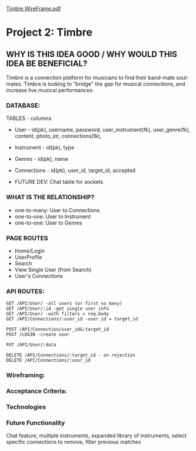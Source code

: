 [Timbre WireFrame.pdf](https://github.com/sxtnkyl/Timbre/files/6895481/Timbre.WireFrame.pdf)
# Project 2: Timbre
## WHY IS THIS IDEA GOOD / WHY WOULD THIS IDEA BE BENEFICIAL?
Timbre is a connection platform for musicians to find their band-mate soul-mates.
Timbre is looking to "bridge" the gap for musical connections, and increase live musical performances.  

### DATABASE:
TABLES - columns
* User - id(pk), username, password, user_instrument(fk), user_genre(fk), content, photo_str, connections(fk),
* Instrument - id(pk), type 
* Genres - id(pk), name
* Connections - id(pk), user_id, target_id, accepted

* FUTURE DEV: Chat table for sockets

### WHAT IS THE RELATIONSHIP?
* one-to-many: User to Connections
* one-to-one: User to Instrument
* one-to-one: User to Genres

### PAGE ROUTES
* Home/Login
* UserProfile
* Search
* View Single User (from Search)
* User's Connections

### API ROUTES:
```
GET /API/User/ -all users (or first so many)
GET /API/User/:id -get single user info
GET /API/User/ -with filters > req.body
GET /API/Connections/:user_id -user_id = target_id
```
```
POST /API/Connection/user_id&:target_id
POST /LOGIN -create user
```
```
PUT /API/User/:data
```
```
DELETE /API/Connections/:target_id - on rejection
DELETE /API/Connections/:user_id
```

### Wireframing:

### Acceptance Criteria:

### Technologies

### Future Functionality
Chat feature, multiple instruments, expanded library of instruments, select specific connections to remove, filter previous matches
